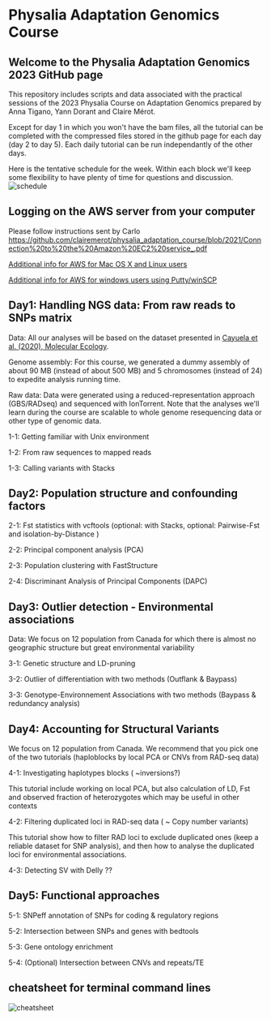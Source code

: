 # Physalia Adaptation Genomics Course

## Welcome to the Physalia Adaptation Genomics 2023 GitHub page
This repository includes scripts and data associated with the practical sessions of the 2023 Physalia Course on Adaptation Genomics prepared by Anna Tigano, Yann Dorant and Claire Mérot.

Except for day 1 in which you won't have the bam files, all the tutorial can be completed with the compressed files stored in the github page for each day (day 2 to day 5). Each daily tutorial can be run independantly of the other days.

Here is the tentative schedule for the week. Within each block we'll keep some flexibility to have plenty of time for questions and discussion.
![schedule](./images_tutorial/schedule.png)


## Logging on the AWS server from your computer
Please follow instructions sent by Carlo
https://github.com/clairemerot/physalia_adaptation_course/blob/2021/Connection%20to%20the%20Amazon%20EC2%20service_.pdf

[Additional info for AWS for Mac OS X and Linux users](https://github.com/clairemerot/physalia_adaptation_course/blob/2022/AWS_mac.md)

[Additional info for AWS for windows users using Putty/winSCP](https://github.com/clairemerot/physalia_adaptation_course/blob/2022/AWS_windows.md)


## Day1: Handling NGS data: From raw reads to SNPs matrix

Data: All our analyses will be based on the dataset presented in [Cayuela et al. (2020), Molecular Ecology](https://onlinelibrary.wiley.com/doi/10.1111/mec.15499).
 
Genome assembly: For this course, we generated a dummy assembly of about 90 MB (instead of about 500 MB) and 5 chromosomes (instead of 24) to expedite analysis running time.

Raw data: Data were generated using a reduced-representation approach (GBS/RADseq) and sequenced with IonTorrent. Note that the analyses we'll learn during the course are scalable to whole genome resequencing data or other type of genomic data.

1-1: Getting familiar with Unix environment

1-2: From raw sequences to mapped reads

1-3: Calling variants with Stacks
 
## Day2: Population structure and confounding factors

2-1: Fst statistics with vcftools (optional: with Stacks, optional: Pairwise-Fst and isolation-by-Distance )

2-2: Principal component analysis (PCA)

2-3: Population clustering with FastStructure

2-4: Discriminant Analysis of Principal Components (DAPC)

## Day3: Outlier detection - Environmental associations

Data: We focus on 12 population from Canada for which there is almost no geographic structure but great environmental variability

3-1: Genetic structure and LD-pruning

3-2: Outlier of differentiation with two methods (Outflank & Baypass)

3-3: Genotype-Environnement Associations with two methods (Baypass & redundancy analysis)

## Day4: Accounting for Structural Variants

We focus on 12 population from Canada. We recommend that you pick one of the two tutorials (haploblocks by local PCA or CNVs from RAD-seq data)

4-1: Investigating haplotypes blocks ( ~inversions?)

This tutorial include working on local PCA, but also calculation of LD, Fst and observed fraction of heterozygotes which may be useful in other contexts

4-2: Filtering duplicated loci in RAD-seq data ( ~ Copy number variants)

This tutorial show how to filter RAD loci to exclude duplicated ones (keep a reliable dataset for SNP analysis), and then how to analyse the duplicated loci for environmental associations.

4-3: Detecting SV with Delly ??

## Day5: Functional approaches

5-1: SNPeff annotation of SNPs for coding & regulatory regions

5-2: Intersection between SNPs and genes with bedtools

5-3: Gene ontology enrichment

5-4: (Optional) Intersection between CNVs and repeats/TE

## cheatsheet for terminal command lines
![cheatsheet](./images_tutorial/bash_cheatsheet.png)
